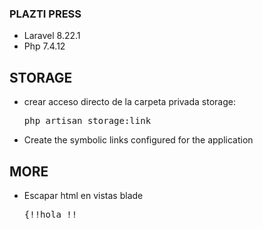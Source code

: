 ### PLAZTI PRESS
  - Laravel 8.22.1 
  - Php 7.4.12


## STORAGE
  - crear acceso directo de la carpeta privada storage:
    <pre>php artisan storage:link </pre>
  - Create the symbolic links configured for the application

## MORE
  - Escapar html en vistas blade
     <pre>{!!<span>hola</span> !!</pre>